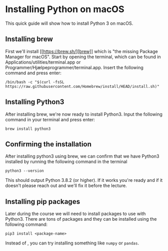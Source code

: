 # Installing Python on macOS
This quick guide will show how to install Python 3 on macOS.
## Installing brew
First we'll install [[https://brew.sh/][brew]] which is "the missing Package Manager for macOS".
Start by opening the terminal, which can be found in Applications/utilities/terminal.app or Programmer/Hjælpeprogrammer/terminal.app.
Insert the following command and press enter:
```
/bin/bash -c "$(curl -fsSL https://raw.githubusercontent.com/Homebrew/install/HEAD/install.sh)"
```
## Installing Python3
After installing brew, we're now ready to install Python3. Input the following command in your terminal and press enter:
```
brew install python3
```
## Confirming the installation
After installing python3 using brew, we can confirm that we have Python3 installed by running the following command in the terminal
```
python3 --version
```
This should output Python 3.8.2 (or higher). If it works you're ready and if it doesn't please reach out and we'll fix it before the lecture.
## Installing pip packages
Later during the course we will need to install packages to use with Python3.
There are tons of packages and they can be installed using the following command:
```
pip3 install <package-name>
```
Instead of <package-name>, you can try installing something like `numpy` or `pandas`.
